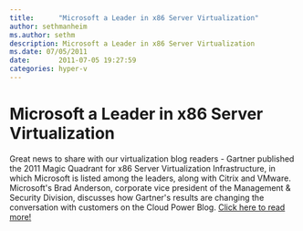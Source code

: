 ```yaml
---
title:      "Microsoft a Leader in x86 Server Virtualization"
author: sethmanheim
ms.author: sethm
description: Microsoft a Leader in x86 Server Virtualization
ms.date: 07/05/2011
date:       2011-07-05 19:27:59
categories: hyper-v
---
```

# Microsoft a Leader in x86 Server Virtualization

Great news to share with our virtualization blog readers - Gartner published the 2011 Magic Quadrant for x86 Server Virtualization Infrastructure, in which Microsoft is listed among the leaders, along with Citrix and VMware.  Microsoft's Brad Anderson, corporate vice president of the Management & Security Division, discusses how Gartner's results are changing the conversation with customers on the Cloud Power Blog. [Click here to read more!](http://bit.ly/ktLmpV)

 
